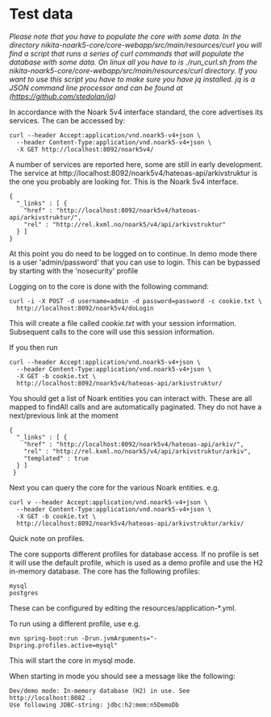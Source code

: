 # Test data

*Please note that you have to populate the core with some data. In the
directory nikita-noark5-core/core-webapp/src/main/resources/curl you will find
a script that runs a series of curl commands that will populate the database
with some data. On linux all you have to is ./run_curl.sh from the
nikita-noark5-core/core-webapp/src/main/resources/curl directory. If you want
to use this script you have to make sure you have jq installed. jq is a JSON
command line processor and can be found at (https://github.com/stedolan/jq)*
 
In accordance with the Noark 5v4 interface standard, the core advertises its
services. The can be accessed by:

    curl --header Accept:application/vnd.noark5-v4+json \
      --header Content-Type:application/vnd.noark5-v4+json \
      -X GET http://localhost:8092/noark5v4/

A number of services are reported here, some are still in early development.
The service at  http://localhost:8092/noark5v4/hateoas-api/arkivstruktur is the
one you probably are looking for. This is the Noark 5v4 interface.

    {
      "_links" : [ {
        "href" : "http://localhost:8092/noark5v4/hateoas-api/arkivstruktur/",
        "rel" : "http://rel.kxml.no/noark5/v4/api/arkivstruktur"
      } ]
    }

At this point you do need to be logged on to continue. In demo mode there is a
user 'admin/password' that you can use to login. This can be bypassed by
starting with the 'nosecurity' profile
     
Logging on to the core is done with the following command:

    curl -i -X POST -d username=admin -d password=password -c cookie.txt \
      http://localhost:8092/noark5v4/doLogin

This will create a file called *cookie.txt* with your session information.
Subsequent calls to the core will use this session information.

If you then run
    
    curl --header Accept:application/vnd.noark5-v4+json \
      --header Content-Type:application/vnd.noark5-v4+json \
      -X GET -b cookie.txt \
      http://localhost:8092/noark5v4/hateoas-api/arkivstruktur/

You should get a list of Noark entities you can interact with.  These are all
mapped to findAll calls and are automatically paginated. They do not have a
next/previous link at the moment

    {
      "_links" : [ {
        "href" : "http://localhost:8092/noark5v4/hateoas-api/arkiv/",
        "rel" : "http://rel.kxml.no/noark5/v4/api/arkivstruktur/arkiv",
        "templated" : true
      } ]
     }

Next you can query the core for the various Noark entities. e.g.

    curl v --header Accept:application/vnd.noark5-v4+json \
      --header Content-Type:application/vnd.noark5-v4+json \
      -X GET -b cookie.txt \
      http://localhost:8092/noark5v4/hateoas-api/arkivstruktur/arkiv/


Quick note on profiles.

The core supports different profiles for database access. If no 
profile is set it will use the default profile, which is used 
as a demo profile and use the H2 in-memory database. The core 
has the following profiles:

    mysql
    postgres

These can be configured by editing the resources/application-*.yml.

To run using a different profile, use e.g.

    mvn spring-boot:run -Drun.jvmArguments="-Dspring.profiles.active=mysql"

This will start the core in mysql mode.

When starting in  mode you should see a message like the following:

    Dev/demo mode: In-memory database (H2) in use. See http://localhost:8082 .
    Use following JDBC-string: jdbc:h2:mem:n5DemoDb


